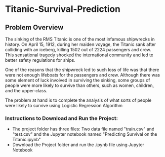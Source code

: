 # Titanic-Survival-Prediction

## Problem Overview

The sinking of the RMS Titanic is one of the most infamous shipwrecks in history. On April 15, 1912, during her maiden voyage, the Titanic sank after colliding with an iceberg, killing 1502 out of 2224 passengers and crew. This sensational tragedy shocked the international community and led to better safety regulations for ships.

One of the reasons that the shipwreck led to such loss of life was that there were not enough lifeboats for the passengers and crew. Although there was some element of luck involved in surviving the sinking, some groups of people were more likely to survive than others, such as women, children, and the upper-class.

The problem at hand is to complete the analysis of what sorts of people were likely to survive using Logistic Regression Algorithm

### Instructions to Download and Run the Project:
- The project folder has three files: Two data file named "train.csv" and "test.csv" and the Jupyter notebook named "Predicting Survival on the Titanic.ipynb"
- Download the Project folder and run the .ipynb file using Jupyter Notebook
